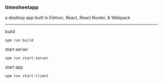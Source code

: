 ### timesheetapp
a desktop app built in Eletron, React, React Router, &amp; Webpack

---

build

```
npm run build
```

start server

```
npm run start-server
```

start app

```
npm run start-client
```
